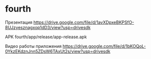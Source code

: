 # fourth

Презентация https://drive.google.com/file/d/1avXDpxeBKPSfO-8UJzyesznagxop1dD3/view?usp=drivesdk

APK fourth/app/release/app-release.apk

Видео работы приложения https://drive.google.com/file/d/1bKOQoL-0YkzEKdznJnn5ZDsW6TAxUt2s/view?usp=drivesdk
